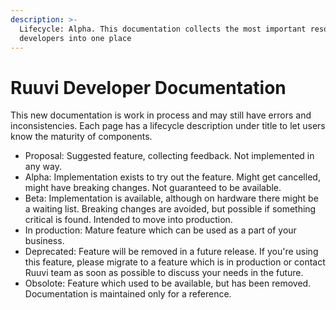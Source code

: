 ```yaml
---
description: >-
  Lifecycle: Alpha. This documentation collects the most important resources for
  developers into one place
---
```


# Ruuvi Developer Documentation

This new documentation is work in process and may still have errors and inconsistencies. Each page has a lifecycle description under title to let users know the maturity of components. 

* Proposal: Suggested feature, collecting feedback. Not implemented in any way. 
* Alpha: Implementation exists to try out the feature. Might get cancelled, might have breaking changes. Not guaranteed to be available.
* Beta: Implementation is available, although on hardware there might be a waiting list. Breaking changes are avoided, but possible if something critical is found. Intended to move into production. 
* In production: Mature feature which can be used as a part of your business. 
* Deprecated: Feature will be removed in a future release. If you're using this feature, please migrate to a feature which is in production or contact Ruuvi team as soon as possible to discuss your needs in the future. 
* Obsolote: Feature which used to be available, but has been removed. Documentation is maintained only for a reference.



